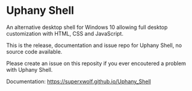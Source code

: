# Uphany Shell

An alternative desktop shell for Windows 10 allowing full desktop customization with HTML, CSS and JavaScript.

This is the release, documentation and issue repo for Uphany Shell, no source code available.

Please create an issue on this reposity if you ever encoutered a problem with Uphany Shell.

Documentation: https://superxwolf.github.io/Uphany_Shell

